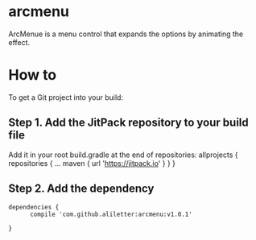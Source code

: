 # arcmenu
ArcMenue is a menu control that expands the options by animating the effect.
# How to
To get a Git project into your build:
## Step 1. Add the JitPack repository to your build file
Add it in your root build.gradle at the end of repositories:
	allprojects {
		repositories {
			...
			maven { url 'https://jitpack.io' }
		}
	}
## Step 2. Add the dependency

	dependencies {
          compile 'com.github.aliletter:arcmenu:v1.0.1'
          
	}
  
  
